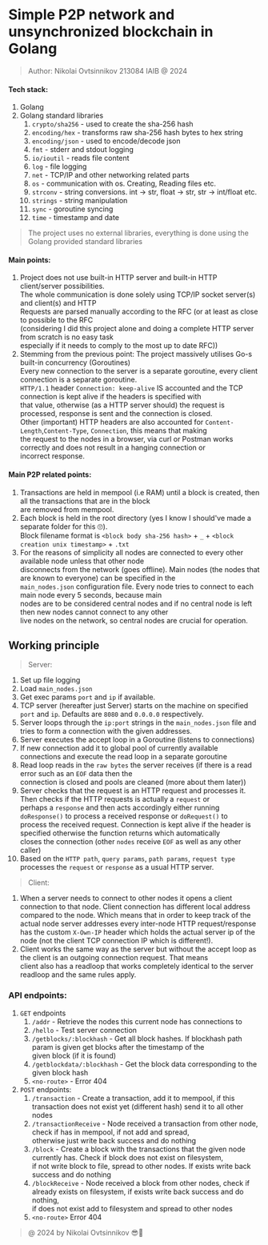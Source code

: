 # Simple P2P network and unsynchronized blockchain in Golang
> Author: Nikolai Ovtsinnikov 213084 IAIB @ 2024

#### Tech stack:
1. Golang
2. Golang standard libraries
   1. `crypto/sha256` - used to create the sha-256 hash
   2. `encoding/hex` - transforms raw sha-256 hash bytes to hex string
   2. `encoding/json` - used to encode/decode json
   3. `fmt` - stderr and stdout logging
   4. `io/ioutil` - reads file content
   5. `log` - file logging
   6. `net` - TCP/IP and other networking related parts
   7. `os` - communication with os. Creating, Reading files etc.
   8. `strconv` - string conversions. int -> str, float -> str, str -> int/float etc.
   9.  `strings` - string manipulation
   10. `sync` - goroutine syncing
   11. `time` - timestamp and date
> The project uses no external libraries, everything is done using the Golang provided standard libraries

#### Main points:
1. Project does not use built-in HTTP server and built-in HTTP client/server possibilities.  
The whole communication is done solely using TCP/IP socket server(s) and client(s) and HTTP  
Requests are parsed manually according to the RFC (or at least as close to possible to the RFC  
(considering I did this project alone and doing a complete HTTP server from scratch is no easy task  
especially if it needs to comply to the most up to date RFC))
2. Stemming from the previous point: The project massively utilises Go-s built-in concurrency (Goroutines)  
Every new connection to the server is a separate goroutine, every client connection is a separate goroutine.  
`HTTP/1.1` header `Connection: keep-alive` IS accounted and the TCP connection is kept alive if the headers is specified with  
that value, otherwise (as a HTTP server should) the request is processed, response is sent and the connection is closed.  
Other (important) HTTP headers are also accounted for `Content-Length`,`Content-Type`, `Connection`, this means that making   
the request to the nodes in a browser, via curl or Postman works correctly and does not result in a hanging connection or  
incorrect response.

#### Main P2P related points:
1. Transactions are held in mempool (i.e RAM) until a block is created, then all the transactions that are in the block  
are removed from mempool.
2. Each block is held in the root directory (yes I know I should've made a separate folder for this 🙄).  
Block filename format is `<block body sha-256 hash>` + `_` + `<block creation unix timestamp>` + `.txt`  
3. For the reasons of simplicity all nodes are connected to every other available node unless that other node  
disconnects from the network (goes offline). Main nodes (the nodes that are known to everyone) can be specified in the  
`main_nodes.json` configuration file. Every node tries to connect to each main node every 5 seconds, because main  
nodes are to be considered central nodes and if no central node is left then new nodes cannot connect to any other  
live nodes on the network, so central nodes are crucial for operation.

## Working principle
> Server:
1. Set up file logging
2. Load `main_nodes.json`
3. Get exec params `port` and `ip` if available. 
4. TCP server (hereafter just Server) starts on the machine on specified `port` and `ip`. Defaults are `8080` and `0.0.0.0` respectively.
5. Server loops through the `ip:port` strings in the `main_nodes.json` file and tries to form a connection with the given addresses.
6. Server executes the accept loop in a Goroutine (listens to connections)
7. If new connection add it to global pool of currently available connections and execute the read loop in a separate goroutine
8. Read loop reads in the `raw bytes` the server receives (if there is a read error such as an `EOF` data then the  
connection is closed and pools are cleaned (more about them later))
9. Server checks that the request is an HTTP request and processes it. Then checks if the HTTP requests is actually a `request` or  
perhaps a `response` and then acts accordingly either running `doResponse()` to process a received response or `doRequest()` to  
process the received request. Connection is kept alive if the header is specified otherwise the function returns which automatically  
closes the connection (other `nodes` receive `EOF` as well as any other caller)
10. Based on the `HTTP path`, `query params`, `path params`, `request type` processes the `request` or `response` as a usual HTTP server.

> Client:
1. When a server needs to connect to other nodes it opens a client connection to that node. Client connection has different local address  
compared to the node. Which means that in order to keep track of the actual node server addresses every inter-node HTTP request/response  
has the custom `X-Own-IP` header which holds the actual server ip of the node (not the client TCP connection IP which is different!).
2. Client works the same way as the server but without the accept loop as the client is an outgoing connection request. That means  
client also has a readloop that works completely identical to the server readloop and the same rules apply.

### API endpoints:
1. `GET` endpoints
   1. `/addr` - Retrieve the nodes this current node has connections to
   2. `/hello` - Test server connection
   3. `/getblocks/:blockhash` - Get all block hashes. If blockhash path param is given get blocks after the timestamp of the  
   given block (if it is found)
   4. `/getblockdata/:blockhash` - Get the block data corresponding to the given block hash
   5. `<no-route>` - Error 404
2. `POST` endpoints:
   1. `/transaction` - Create a transaction, add it to mempool, if this transaction does not exist yet (different hash) send it to all other nodes
   2. `/transactionReceive` - Node received a transaction from other node, check if has in mempool, if not add and spread,  
   otherwise just write back success and do nothing
   3. `/block` - Create a block with the transactions that the given node currently has. Check if block does not exist on filesystem,  
   if not write block to file, spread to other nodes. If exists write back success and do nothing
   4. `/blockReceive` - Node received a block from other nodes, check if already exists on filesystem, if exists write back success and do nothing,  
   if does not exist add to filesystem and spread to other nodes
   5. `<no-route>` Error 404

> @ 2024 by Nikolai Ovtsinnikov 😎👋